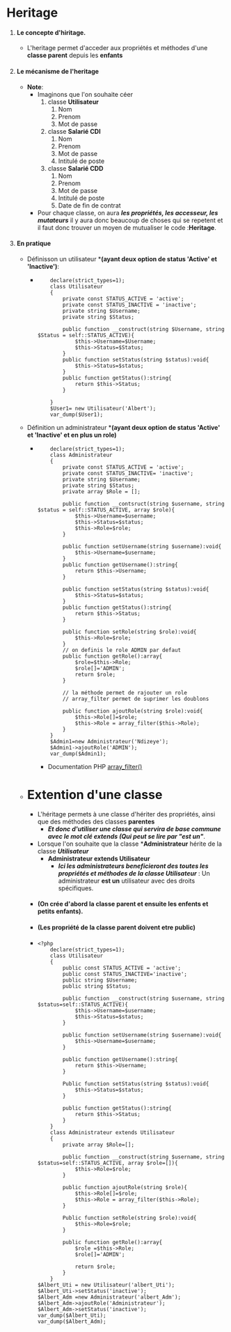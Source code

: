 # Heritage 

1. #### Le concepte d'hiritage. 
    - L'heritage permet d'acceder aux propriétés et méthodes d'une **classe parent** depuis les **enfants**
2. #### Le mécanisme de l'heritage   
    - **Note**:
        - Imaginons que l'on souhaite céer 
            1. classe **Utilisateur**
                1. Nom
                2. Prenom
                3. Mot de passe
            2. classe **Salarié CDI**
                1. Nom
                2. Prenom
                3. Mot de passe 
                4. Intitulé de poste
            3. classe **Salarié CDD**
                1. Nom
                2. Prenom
                3. Mot de passe 
                4. Intitulé de poste
                5. Date de fin de contrat
        - Pour chaque classe, on aura ***les propriétés, les accesseur, les mutateurs*** il y aura donc beaucoup de choses qui se repetent et il faut donc trouver un moyen de mutualiser le code :**Heritage**. 

3. #### En pratique 
    - Définisson un utilisateur ***(ayant deux option de status 'Active' et 'Inactive')**: 
        -   ```
                declare(strict_types=1);
                class Utilisateur
                {
                    private const STATUS_ACTIVE = 'active';
                    private const STATUS_INACTIVE = 'inactive';
                    private string $Username;
                    private string $Status;
                    
                    public function __construct(string $Username, string $Status = self::STATUS_ACTIVE){
                        $this->Username=$Username;
                        $this->Status=$Status;
                    }
                    public function setStatus(string $status):void{
                        $this->Status=$status;
                    }
                    public function getStatus():string{
                        return $this->Status;
                    }
                 
                }
                $User1= new Utilisateur('Albert');
                var_dump($User1);
            ``` 
    - Définition un administrateur ***(ayant deux option de status 'Active' et 'Inactive' et en plus un role)**
        -   ```
                declare(strict_types=1);
                class Administrateur
                {
                    private const STATUS_ACTIVE = 'active';
                    private const STATUS_INACTIVE= 'inactive';
                    private string $Username;
                    private string $Status;
                    private array $Role = [];

                    public function __contsruct(string $username, string $status = self::STATUS_ACTIVE, array $role){
                        $this->Username=$username;
                        $this->Status=$status;
                        $this->Role=$role;
                    }

                    public function setUsername(string $username):void{
                        $this->Username=$username;
                    }
                    public function getUsername():string{
                        return $this->Username;
                    }

                    public function setStatus(string $status):void{
                        $this->Status=$status;
                    }
                    public function getStatus():string{
                        return $this->Status;
                    }

                    public function setRole(string $role):void{
                        $this->Role=$role;
                    }
                    // on definis le role ADMIN par defaut 
                    public function getRole():array{
                        $role=$this->Role;
                        $role[]='ADMIN';
                        return $role;
                    }
                    
                    // la méthode permet de rajouter un role 
                    // array_filter permet de suprimer les doublons

                    public function ajoutRole(string $role):void{
                        $this->Role[]=$role;
                        $this->Role = array_filter($this->Role);
                    }
                }
                $Admin1=new Administrateur('Ndizeye');
                $Admin1->ajoutRole('ADMIN');
                var_dump($Admin1);
            ```
            - Documentation PHP [array_filter()](https://www.php.net/manual/fr/function.array-filter.php)
    
    - # Extention d'une classe 
        - L'héritage permets à une classe d'hériter des propriétés, ainsi que des méthodes des classes **parentes**
            - ***Et donc d'utiliser une classe qui servira de base commune avec le mot clé extends (Qui peut se lire par "est un"***.
        - Lorsque l'on souhaite que la classe ***Administrateur** hérite de la classe ***Utilisateur***
            -   **Administrateur extends Utilisateur**
                - ***Ici les administrateurs beneficieront des toutes les propriétés et méthodes de la classe Utilisateur*** : Un administrateur **est un** utilisateur avec des droits spécifiques.
        - #### (On crée d'abord la classe parent et ensuite les enfents et petits enfants).
        - #### (Les propriété de la classe parent doivent etre public)
        -   ```
            <?php
                declare(strict_types=1);
                class Utilisateur 
                {
                    public const STATUS_ACTIVE = 'active';
                    public const STATUS_INACTIVE='inactive';
                    public string $Username;
                    public string $Status;

                    public function __construct(string $username, string $status=self::STATUS_ACTIVE){
                        $this->Username=$username;
                        $this->Status=$status;
                    }

                    public function setUsername(string $username):void{
                        $this->Username=$username;
                    }

                    public function getUsername():string{
                        return $this->Username;
                    }

                    Public function setStatus(string $status):void{
                        $this->Status=$status;
                    }

                    public function getStatus():string{
                        return $this->Status;
                    }
                }
                class Administrateur extends Utilisateur
                {
                    private array $Role=[];

                    public function __construct(string $username, string $status=self::STATUS_ACTIVE, array $role=[]){
                        $this->Role=$role;
                    }

                    public function ajoutRole(string $role){
                        $this->Role[]=$role;
                        $this->Role = array_filter($this->Role);
                    }

                    Public function setRole(string $role):void{
                        $this->Role=$role;
                    }

                    public function getRole():array{
                        $role =$this->Role;
                        $role[]='ADMIN';

                        return $role;
                    }
                }
            $Albert_Uti = new Utilisateur('albert_Uti');
            $Albert_Uti->setStatus('inactive');
            $Albert_Adm =new Administrateur('albert_Adm');
            $Albert_Adm->ajoutRole('Administrateur');
            $Albert_Adm->setStatus('inactive');
            var_dump($Albert_Uti);
            var_dump($Albert_Adm);
            ```

